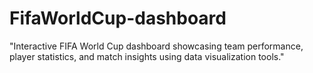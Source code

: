 # FifaWorldCup-dashboard
"Interactive FIFA World Cup dashboard showcasing team performance, player statistics, and match insights using data visualization tools."
